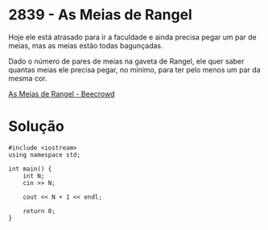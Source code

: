 # 2839 - As Meias de Rangel

Hoje ele está atrasado para ir a faculdade e ainda precisa pegar um par de meias, mas as meias estão todas bagunçadas.

Dado o número de pares de meias na gaveta de Rangel, ele quer saber quantas meias ele precisa pegar, no mínimo, para ter pelo menos um par da mesma cor.

[As Meias de Rangel - Beecrowd](https://judge.beecrowd.com/pt/problems/view/2839)

# Solução

```
#include <iostream>
using namespace std;

int main() {
    int N;
    cin >> N;

    cout << N + 1 << endl;

    return 0;
}
```